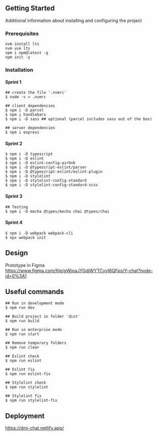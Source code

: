 ## Getting Started
Additional information about installing and configuring the project

### Prerequisites

```shell
nvm install lts
nvm use lts
npm i npm@latest -g
npm init -y
```

### Installation
#### Sprint 1

```shell
## create the file '.nvmrc'
$ node -v > .nvmrc

## client dependencies
$ npm i -D parcel
$ npm i handlebars
$ npm i -D sass ## optional (parcel includes sass out of the box)  

## server dependencies
$ npm i express
```

#### Sprint 2
```shell
$ npm i -D typescript
$ npm i -D eslint
$ npm i -D eslint-config-airbnb
$ npm i -D @typescript-eslint/parser
$ npm i -D @typescript-eslint/eslint-plugin
$ npm i -D stylelint
$ npm i -D stylelint-config-standard
$ npm i -D stylelint-config-standard-scss
```

#### Sprint 3
```shell
## Testing
$ npm i -D mocha @types/mocha chai @types/chai
```

#### Sprint 4
```shell
$ npm i -D webpack webpack-cli
$ npx webpack init
```

## Design
Prototype in Figma   
https://www.figma.com/file/gWjpaJYGdjWYTCyyI6QFps/Y-chat?node-id=0%3A1

## Useful commands

```shell
## Run in development mode
$ npm run dev

## Build project in folder 'dist'
$ npm run build

## Run in enterprise mode
$ npm run start

## Remove temporary folders
$ npm run clear

## Eslint check
$ npm run eslint

## Eslint fix
$ npm run eslint-fix

## Stylelint check
$ npm run stylelint

## Stylelint fix
$ npm run stylelint-fix
```

## Deployment
https://dmi-chat.netlify.app/
